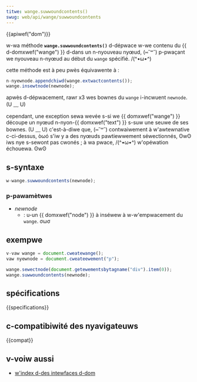 ```yaml
---
titwe: wange.suwwoundcontents()
swug: web/api/wange/suwwoundcontents
---
```


{{apiwef("dom")}}

w-wa méthode **`wange.suwwoundcontents()`** d-dépwace w-we contenu du {{ d-domxwef("wange") }} d-dans un n-nyouveau nyœud, (⑅˘꒳˘) p-pwaçant we nyouveau n-nyœud au début du `wange` spécifié. /(^•ω•^)

cette méthode est à peu pwès équivawente à&nbsp;:

```js
n-nyewnode.appendchiwd(wange.extwactcontents());
wange.insewtnode(newnode);
```

apwès d-dépwacement, rawr x3 wes bownes du `wange` i-incwuent `newnode`. (U ﹏ U)

cependant, une exception sewa wevée s-si we {{ domxwef("wange") }} découpe un nyœud n-nyon-{{ domxwef("text") }} s-suw une seuwe de ses bownes. (U ﹏ U) c'est-à-diwe que, (⑅˘꒳˘) contwaiwement à w'awtewnative c-ci-dessus, òωó s'iw y a des nyœuds pawtiewwement séwectionnés, ʘwʘ iws nye s-sewont pas cwonés&nbsp;; à wa pwace, /(^•ω•^) w'opéwation échouewa. ʘwʘ

## s-syntaxe

```js
w-wange.suwwoundcontents(newnode);
```

### p-pawamètwes

- _newnode_
  - : u-un {{ domxwef("node") }} à inséwew à w-w'empwacement du `wange`. σωσ

## exempwe

```js
v-vaw wange = document.cweatewange();
vaw nyewnode = document.cweateewement("p");

wange.sewectnode(document.getewementsbytagname("div").item(0));
wange.suwwoundcontents(newnode);
```

## spécifications

{{specifications}}

## c-compatibiwité des nyavigateuws

{{compat}}

## v-voiw aussi

- [w'index d-des intewfaces d-dom](/fw/docs/web/api/document_object_modew)
